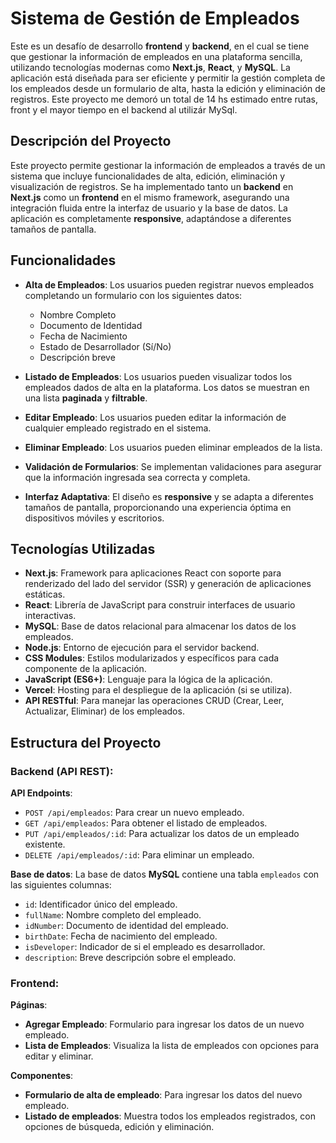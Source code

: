 # Sistema de Gestión de Empleados

Este es un desafío de desarrollo **frontend** y **backend**, en el cual se tiene que gestionar la información de empleados en una plataforma sencilla, utilizando tecnologías modernas como **Next.js**, **React**, y **MySQL**. La aplicación está diseñada para ser eficiente y permitir la gestión completa de los empleados desde un formulario de alta, hasta la edición y eliminación de registros.
Este proyecto me demoró un total de 14 hs estimado entre rutas, front y el mayor tiempo en el backend al utilizár MySql.

## Descripción del Proyecto

Este proyecto permite gestionar la información de empleados a través de un sistema que incluye funcionalidades de alta, edición, eliminación y visualización de registros. Se ha implementado tanto un **backend** en **Next.js** como un **frontend** en el mismo framework, asegurando una integración fluida entre la interfaz de usuario y la base de datos. La aplicación es completamente **responsive**, adaptándose a diferentes tamaños de pantalla.

## Funcionalidades

- **Alta de Empleados**: Los usuarios pueden registrar nuevos empleados completando un formulario con los siguientes datos:
  - Nombre Completo
  - Documento de Identidad
  - Fecha de Nacimiento
  - Estado de Desarrollador (Sí/No)
  - Descripción breve

- **Listado de Empleados**: Los usuarios pueden visualizar todos los empleados dados de alta en la plataforma. Los datos se muestran en una lista **paginada** y **filtrable**.

- **Editar Empleado**: Los usuarios pueden editar la información de cualquier empleado registrado en el sistema.

- **Eliminar Empleado**: Los usuarios pueden eliminar empleados de la lista.

- **Validación de Formularios**: Se implementan validaciones para asegurar que la información ingresada sea correcta y completa.

- **Interfaz Adaptativa**: El diseño es **responsive** y se adapta a diferentes tamaños de pantalla, proporcionando una experiencia óptima en dispositivos móviles y escritorios.

## Tecnologías Utilizadas

- **Next.js**: Framework para aplicaciones React con soporte para renderizado del lado del servidor (SSR) y generación de aplicaciones estáticas.
- **React**: Librería de JavaScript para construir interfaces de usuario interactivas.
- **MySQL**: Base de datos relacional para almacenar los datos de los empleados.
- **Node.js**: Entorno de ejecución para el servidor backend.
- **CSS Modules**: Estilos modularizados y específicos para cada componente de la aplicación.
- **JavaScript (ES6+)**: Lenguaje para la lógica de la aplicación.
- **Vercel**: Hosting para el despliegue de la aplicación (si se utiliza).
- **API RESTful**: Para manejar las operaciones CRUD (Crear, Leer, Actualizar, Eliminar) de los empleados.

## Estructura del Proyecto

### Backend (API REST):

**API Endpoints**:
- `POST /api/empleados`: Para crear un nuevo empleado.
- `GET /api/empleados`: Para obtener el listado de empleados.
- `PUT /api/empleados/:id`: Para actualizar los datos de un empleado existente.
- `DELETE /api/empleados/:id`: Para eliminar un empleado.

**Base de datos**:
La base de datos **MySQL** contiene una tabla `empleados` con las siguientes columnas:
- `id`: Identificador único del empleado.
- `fullName`: Nombre completo del empleado.
- `idNumber`: Documento de identidad del empleado.
- `birthDate`: Fecha de nacimiento del empleado.
- `isDeveloper`: Indicador de si el empleado es desarrollador.
- `description`: Breve descripción sobre el empleado.

### Frontend:

**Páginas**:
- **Agregar Empleado**: Formulario para ingresar los datos de un nuevo empleado.
- **Lista de Empleados**: Visualiza la lista de empleados con opciones para editar y eliminar.

**Componentes**:
- **Formulario de alta de empleado**: Para ingresar los datos del nuevo empleado.
- **Listado de empleados**: Muestra todos los empleados registrados, con opciones de búsqueda, edición y eliminación.
